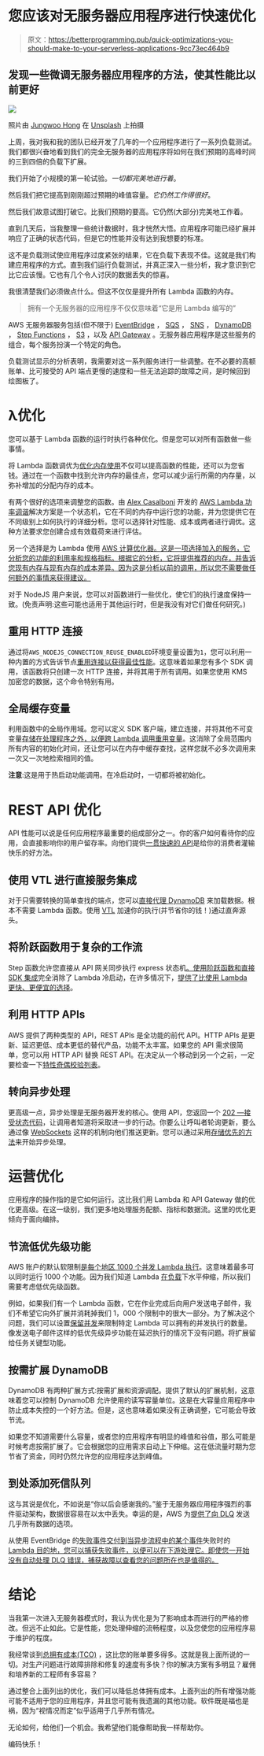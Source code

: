 # 您应该对无服务器应用程序进行快速优化

> 原文：<https://betterprogramming.pub/quick-optimizations-you-should-make-to-your-serverless-applications-9cc73ec464b9>

## 发现一些微调无服务器应用程序的方法，使其性能比以前更好

![](img/13c0da270652db1213f2e5d63e18abc5.png)

照片由 [Jungwoo Hong](https://unsplash.com/es/@hjwinunsplsh?utm_source=unsplash&utm_medium=referral&utm_content=creditCopyText) 在 [Unsplash](https://unsplash.com/s/photos/improvement?utm_source=unsplash&utm_medium=referral&utm_content=creditCopyText) 上拍摄

上周，我对我和我的团队已经开发了几年的一个应用程序进行了一系列负载测试。我们都很兴奋地看到我们的完全无服务器的应用程序将如何在我们预期的高峰时间的三到四倍的负载下扩展。

我们开始了小规模的第一轮试验。*一切都完美地进行着*。

然后我们把它提高到刚刚超过预期的峰值容量。*它仍然工作得很好*。

然后我们故意试图打破它。比我们预期的要高。它仍然(大部分)完美地工作着。

直到几天后，当我整理一些统计数据时，我才恍然大悟。应用程序可能已经扩展并响应了正确的状态代码，但是它的性能并没有达到我想要的标准。

这不是负载测试使应用程序过度紧张的结果，它在负载下表现不佳。这就是我们构建应用程序的方式。直到我们运行负载测试，并真正深入一些分析，我才意识到它比它应该慢。它也有几个令人讨厌的数据丢失的惊喜。

我很清楚我们必须做点什么。但这不仅仅是提升所有 Lambda 函数的内存。

> 拥有一个无服务器的应用程序不仅仅意味着“它是用 Lambda 编写的”

AWS 无服务器服务包括(但不限于) [EventBridge](https://aws.amazon.com/eventbridge/) ， [SQS](https://aws.amazon.com/step-functions/) ， [SNS](https://aws.amazon.com/sns/) ， [DynamoDB](https://aws.amazon.com/dynamodb/) ， [Step Functions](https://aws.amazon.com/step-functions/) ， [S3](https://aws.amazon.com/s3/) ，以及 [API Gateway](https://aws.amazon.com/api-gateway/) 。无服务器应用程序是这些服务的组合，每个服务扮演一个特定的角色。

负载测试显示的分析表明，我需要对这一系列服务进行一些调整。在不必要的高额账单、比可接受的 API 端点更慢的速度和一些无法追踪的故障之间，是时候回到绘图板了。

# λ优化

您可以基于 Lambda 函数的运行时执行各种优化。但是您可以对所有函数做一些事情。

将 Lambda 函数调优为[优化内存使用](https://aws.amazon.com/blogs/compute/operating-lambda-performance-optimization-part-2/)不仅可以提高函数的性能，还可以为您省钱。通过在一个函数中找到允许内存的最佳点，您可以减少运行所需的内存量，以弥补增加的分配内存的成本。

有两个很好的选项来调整您的函数。由 [Alex Casalboni](https://twitter.com/alex_casalboni) 开发的 [AWS Lambda 功率调谐](https://github.com/alexcasalboni/aws-lambda-power-tuning)解决方案是一个状态机，它在不同的内存中运行您的功能，并为您提供它在不同级别上如何执行的详细分析。您可以选择针对性能、成本或两者进行调优。这种方法要求您创建合成有效载荷来进行评估。

另一个选择是为 Lambda 使用 [AWS 计算优化器。这是一项选择加入的服务，它分析您的功能的利用率和规格指标。根据它的分析，它将提供推荐的内存，并告诉您现有内存与现有内存的成本差异。因为这是分析以前的调用，所以您不需要做任何额外的事情来获得建议。](https://docs.aws.amazon.com/compute-optimizer/latest/ug/view-lambda-recommendations.html)

对于 NodeJS 用户来说，您可以对函数进行一些优化，使它们的执行速度保持一致。(免责声明:这些可能也适用于其他运行时，但是我没有对它们做任何研究。)

## 重用 HTTP 连接

通过将`AWS_NODEJS_CONNECTION_REUSE_ENABLED`环境变量设置为`1`，您可以利用一种内置的方式告诉节点[重用连接以获得最佳性能](https://docs.aws.amazon.com/sdk-for-javascript/v2/developer-guide/node-reusing-connections.html)。这意味着如果您有多个 SDK 调用，该函数将只创建一次 HTTP 连接，并将其用于所有调用。如果您使用 KMS 加密您的数据，这个命令特别有用。

## 全局缓存变量

利用函数中的全局作用域。您可以定义 SDK 客户端，建立连接，并将其他不可变变量[存储在处理程序之外，以便跨 Lambda 调用重用变量](https://docs.aws.amazon.com/lambda/latest/operatorguide/global-scope.html)。这消除了全局范围内所有内容的初始化时间，还让您可以在内存中缓存查找，这样您就不必多次调用来一次又一次地检索相同的值。

**注意**:这是用于热启动功能调用。在冷启动时，一切都将被初始化。

# REST API 优化

API 性能可以说是任何应用程序最重要的组成部分之一。你的客户如何看待你的应用，会直接影响你的用户留存率。向他们提供[一贯快速的 API](/power-tune-your-serverless-api-for-happy-customers-289e83e3938f)是给你的消费者灌输快乐的好方法。

## 使用 VTL 进行直接服务集成

对于只需要转换的简单查找的端点，您可以[直接代理 DynamoDB](https://www.andmore.dev/blog/build-serverless-api-with-no-lambda/) 来加载数据。根本不需要 Lambda 函数。使用 [VTL](https://docs.aws.amazon.com/apigateway/latest/developerguide/api-gateway-mapping-template-reference.html) 加速你的执行(并节省你的钱！)通过直奔源头。

## 将阶跃函数用于复杂的工作流

Step 函数允许您直接从 API 网关同步执行 express 状态机[。使用阶跃函数和](/how-to-build-lightning-fast-apis-with-aws-step-functions-d1725624aaaa)[直接 SDK 集成](https://docs.aws.amazon.com/step-functions/latest/dg/supported-services-awssdk.html)完全消除了 Lambda 冷启动，在许多情况下，[提供了比使用 Lambda 更快、更便宜的选择](/lambda-vs-step-functions-the-battle-of-cost-and-performance-5f008045e2ab)。

## 利用 HTTP APIs

AWS 提供了两种类型的 API，REST APIs 是全功能的前代 API。HTTP APIs 是更新、延迟更低、成本更低的替代产品，功能不太丰富。如果您的 API 需求很简单，您可以用 HTTP API 替换 REST API。在决定从一个移动到另一个之前，一定要检查一下[特性奇偶校验列表](https://docs.aws.amazon.com/apigateway/latest/developerguide/http-api-vs-rest.html)。

## 转向异步处理

更高级一点，异步处理是无服务器开发的核心。使用 API，您返回一个 [202 —接受状态代码](https://developer.mozilla.org/en-US/docs/Web/HTTP/Status/202)，让调用者知道将采取进一步的行动。你要么让呼叫者轮询更新，要么通过像 [WebSockets](/introduction-to-aws-websockets-8b336a92c379) 这样的机制向他们推送更新。您可以通过采用[存储优先的方法](/build-better-serverless-apis-by-going-storage-first-597784f8f399)来开始异步处理。

# 运营优化

应用程序的操作指的是它如何运行。这比我们用 Lambda 和 API Gateway 做的优化更高级。在这一级别，我们更多地处理服务配额、指标和数据流。这里的优化更倾向于面向编排。

## 节流低优先级功能

AWS 账户的默认软限制[是每个地区 1000 个并发 Lambda 执行](https://docs.aws.amazon.com/lambda/latest/dg/gettingstarted-limits.html)。这意味着最多可以同时运行 1000 个功能。因为我们知道 Lambda [在负载](https://docs.aws.amazon.com/lambda/latest/dg/invocation-scaling.html)下水平伸缩，所以我们需要考虑低优先级函数。

例如，如果我们有一个 Lambda 函数，它在作业完成后向用户发送电子邮件，我们不希望它向外扩展并消耗掉我们 1，000 个限制中的很大一部分。为了解决这个问题，我们可以设置[保留并发](https://docs.aws.amazon.com/lambda/latest/dg/configuration-concurrency.html)来限制特定 Lambda 可以拥有的并发执行的数量。像发送电子邮件这样的低优先级异步功能在延迟执行的情况下没有问题。将扩展留给任务关键型功能。

## 按需扩展 DynamoDB

DynamoDB 有两种扩展方式:按需扩展和资源调配。提供了默认的扩展机制，这意味着您可以控制 DynamoDB 允许使用的读写容量单位。这是在大容量应用程序中防止成本失控的一个好方法。但是，这也意味着如果没有正确调整，它可能会导致节流。

如果您不知道需要什么容量，或者您的应用程序有明显的峰值和谷值，那么可能是时候考虑按需扩展了。它会根据您的应用需求自动上下伸缩。这在低流量时期为您节省了资金，同时仍然允许您的应用程序达到峰值。

## 到处添加死信队列

这与其说是优化，不如说是“你以后会感谢我的。”鉴于无服务器应用程序强烈的事件驱动架构，数据很容易在以太中丢失。幸运的是，AWS 为[提供了向 DLQ](https://docs.aws.amazon.com/AWSSimpleQueueService/latest/SQSDeveloperGuide/sqs-dead-letter-queues.html) 发送几乎所有数据的选项。

从使用 EventBridge 的[失败事件交付到当异步流程中的某个事件](https://docs.aws.amazon.com/eventbridge/latest/userguide/eb-rule-dlq.html)失败时的 [Lambda 目的地，您可以捕获失败事件，以便可以在下游处理它。即使您一开始没有自动处理 DLQ 错误，捕获故障以查看您的问题所在也是值得的。](https://aws.amazon.com/blogs/compute/introducing-aws-lambda-destinations/)

# 结论

当我第一次进入无服务器模式时，我认为优化是为了影响成本而进行的严格的修改。但远不止如此。它是性能，您处理伸缩的流畅程度，以及您使您的应用程序易于维护的程度。

我经常谈到[总拥有成本(TCO)](https://www.readysetcloud.io/blog/allen.helton/lambda-vs-step-functions-breakdown#total-cost-of-ownership) ，这比您的账单要多得多。这就是我上面所说的一切。对生产问题进行故障排除和修复的速度有多快？你的解决方案有多明显？雇佣和培养新的工程师有多容易？

通过整合上面列出的优化，我们可以降低总体拥有成本。上面列出的所有增强功能可能不适用于您的应用程序，并且您可能有我遗漏的其他功能。软件既是福也是祸，因为“视情况而定”似乎适用于几乎所有情况。

无论如何，给他们一个机会。我希望他们能像帮助我一样帮助你。

编码快乐！